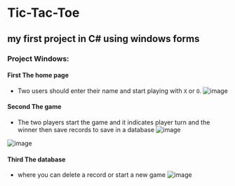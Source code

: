 # Tic-Tac-Toe

## my first project in C# using windows forms

### Project Windows:
#### First The home page
- Two users should enter their name and start playing with `X` or `O`.
![image](https://github.com/habibaelsayed/Tic-Tac-Toe/assets/76976297/a45af36f-d69f-463a-afbe-01f568e8e746)

#### Second The game
- The two players start the game and it indicates player turn and the winner then save records to save in a database
![image](https://github.com/habibaelsayed/Tic-Tac-Toe/assets/76976297/bef77c35-36f4-423e-9c83-7dd5dbf6e46c)

![image](https://github.com/habibaelsayed/Tic-Tac-Toe/assets/76976297/977fd024-dd98-46e4-89ca-b0c776dad370)


#### Third The database
- where you can delete a record or start a new game
![image](https://github.com/habibaelsayed/Tic-Tac-Toe/assets/76976297/752b9c98-1c58-44c9-b80f-f6481be99b24)


